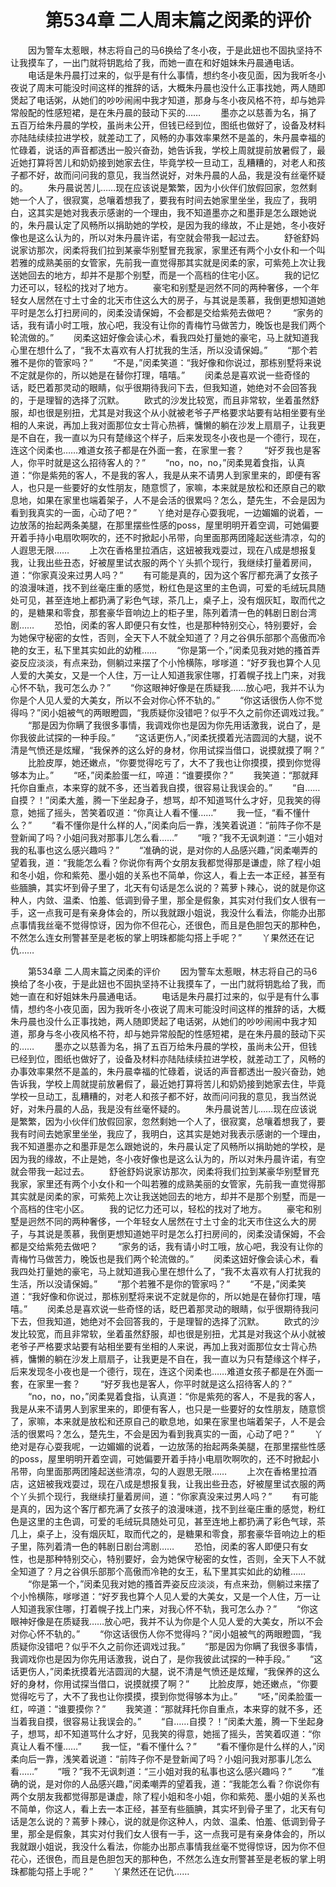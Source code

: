 # 　　第534章 二人周末篇之闵柔的评价
　　因为警车太惹眼，林志将自己的马6换给了冬小夜，于是此妞也不固执坚持不让我摸车了，一出门就将钥匙给了我，而她一直在和好姐妹朱丹晨通电话。
　　电话是朱丹晨打过来的，似乎是有什么事情，想约冬小夜见面，因为我听冬小夜说了周末可能没时间这样的推辞的话，大概朱丹晨也没什么正事找她，两人随即煲起了电话粥，从她们的吵吵闹闹中我才知道，那身与冬小夜风格不符，却与她异常般配的性感短裙，是在朱丹晨的鼓动下买的……
　　墨亦之以慈善为名，捐了五百万给朱丹晨的学校，虽尚未公开，但钱已经到位，图纸也做好了，设备及材料亦陆陆续续拉进学校，就差动工了，风畅的办事效率果然不是盖的，朱丹晨幸福的忙碌着，说话的声音都透出一股兴奋劲，她告诉我，学校上周就提前放暑假了，最近她打算将苦儿和奶奶接到她家去住，毕竟学校一旦动工，乱糟糟的，对老人和孩子都不好，故而问问我的意见，我当然说好，对朱丹晨的人品，我是没有丝毫怀疑的。
　　朱丹晨说苦儿……现在应该说是繁繁，因为小伙伴们放假回家，忽然剩她一个人了，很寂寞，总嚷着想我了，要我有时间去她家里坐坐，我应了，我明白，这其实是她对我表示感谢的一个理由，我不知道墨亦之和墨菲是怎么跟她说的，朱丹晨认定了风畅所以捐助她的学校，是因为我的缘故，不止是她，冬小夜好像也是这么认为的，所以对朱丹晨许诺，有空就会带我一起过去。
　　舒爸舒妈说家访那次，闵柔将我们拉到某豪华别墅冒充我家，家里还有两个小女仆和一个叫若雅的成熟美丽的女管家，先前我一直觉得那其实就是闵柔的家，可紫苑上次让我送她回去的地方，却并不是那个别墅，而是一个高档的住宅小区。
　　我的记忆力还可以，轻松的找对了地方。
　　豪宅和别墅是迥然不同的两种奢侈，一个年轻女人居然在寸土寸金的北天市住这么大的房子，与其说是羡慕，我倒更想知道她平时是怎么打扫房间的，闵柔没请保姆，不会都是交给紫苑去做吧？
　　“家务的话，我有请小时工哦，放心吧，我没有让你的青梅竹马做苦力，晚饭也是我们两个轮流做的。”
　　闵柔这妞好像会读心术，看我四处打量她的豪宅，马上就知道我心里在想什么了，“我不太喜欢有人打扰我的生活，所以没请保姆。”
　　“那个若雅不是你的管家吗？”
　　“不是，”闵柔笑道：“我好像和你说过，那栋别墅将来说不定就是你的，所以她是在替你打理，嘻嘻。”
　　闵柔总是喜欢说一些奇怪的话，眨巴着那灵动的眼睛，似乎很期待我问下去，但我知道，她绝对不会回答我的，于是理智的选择了沉默。
　　欧式的沙发比较宽，而且非常软，坐着虽然舒服，却也很是别扭，尤其是对我这个从小就被老爷子严格要求站要有站相坐要有坐相的人来说，再加上我对面那位女士背心热裤，慵懒的躺在沙发上扇扇子，让我更是不自在，我一直以为只有楚缘这个样子，后来发现冬小夜也是一个德行，现在，连这个闵柔也……难道女孩子都是在外面一套，在家里一套？
　　“好歹我也是客人，你平时就是这么招待客人的？”
　　“no，no，no，”闵柔晃着食指，认真道：“你是紫苑的客人，不是我的客人，我是从来不请男人到家里来的，即便有客人，也只是一些要好的女性朋友，随意惯了，家嘛，本来就是放松和还原自己的歇息地，如果在家里也端着架子，人不是会活的很累吗？怎么，楚先生，不会是因为看到我真实的一面，心动了吧？”
　　丫绝对是存心耍我呢，一边媚媚的说着，一边放荡的抬起两条美腿，在那里摆些性感的poss，屋里明明开着空调，可她偏要开着手持小电扇吹啊吹的，还不时掀起小吊带，向里面那两团隆起送些清凉，勾的人遐思无限……
　　上次在香格里拉酒店，这妞被我戏耍过，现在八成是想报复我，让我出些丑态，好被屋里试衣服的两个丫头抓个现行，我继续打量着房间，道：“你家真没来过男人吗？”
　　有可能是真的，因为这个客厅都充满了女孩子的浪漫味道，找不到丝毫庄重的感觉，粉红色是这里的主色调，可爱的毛绒玩具随处可见，甚至连地上都扔满了彩色气球，茶几上，桌子上，没有烟灰缸，取而代之的，是糖果和零食，那套豪华音响边上的柜子里，陈列着清一色的韩剧日剧台湾剧……
　　恐怕，闵柔的客人即便只有女性，也是那种特别交心，特别要好，会为她保守秘密的女性，否则，全天下人不就全知道了？月之谷俱乐部那个高傲而冷艳的女王，私下里其实如此的幼稚……
　　“你是第一个，”闵柔见我对她的搔首弄姿反应淡淡，有点来劲，侧躺过来摆了个小怜横陈，嗲嗲道：“好歹我也算个人见人爱的大美女，又是一个人住，万一让人知道我家住哪，打着幌子找上门来，对我心怀不轨，我可怎么办？”
　　“你这眼神好像是在质疑我……放心吧，我并不认为你是个人见人爱的大美女，所以不会对你心怀不轨的。”
　　“你这话很伤人你不觉得吗？”闵小姐被气的两眼瞪圆，“我质疑你没错吧？似乎不久之前你还调戏过我。”
　　“那是因为你瞒了我很多事情，我调戏你也是因为你先用话激我，说白了，是你我彼此试探的一种手段。”
　　“这话更伤人，”闵柔抚摸着光洁圆润的大腿，说不清是气愤还是炫耀，“我保养的这么好的身材，你用试探当借口，说摸就摸了啊？”
　　比脸皮厚，她还嫩点，“你要觉得吃亏了，大不了我也让你摸摸，摸到你觉得够本为止。”
　　“呸，”闵柔脸蛋一红，啐道：“谁要摸你？”
　　我笑道：“那就拜托你自重点，本来穿的就不多，还当着我自摸，很容易让我误会的。”
　　“自……自摸？！”闵柔大羞，腾一下坐起身子，想骂，却不知道骂什么才好，见我笑的得意，她摇了摇头，苦笑着叹道：“你真让人看不懂……”
　　我一怔，“看不懂什么？”
　　“看不懂你是什么样的人，”闵柔向后一靠，浅笑着说道：“前阵子你不是登新闻了吗？小姐问我对那事儿怎么看……”
　　“哦？”我不无讽刺道：“三小姐对我的私事也这么感兴趣吗？”
　　“准确的说，是对你的人品感兴趣，”闵柔嘲弄的望着我，道：“我能怎么看？你说你有两个女朋友我都觉得那是谦虚，除了程小姐和冬小姐，你和紫苑、墨小姐的关系也不简单，你这人，看上去一本正经，甚至有些腼腆，其实坏到骨子里了，北天有句话是怎么说的？蔫萝卜辣心，说的就是你这种人，内敛、温柔、怕羞、低调到骨子里，那全是假象，其实对付我们女人很有一手，这一点我可是有亲身体会的，所以我就跟小姐说，我没什么看法，你能办出那点事情我丝毫不觉得惊讶，因为你不但花心，还很色，而且是色胆包天的那种色，不然怎么连女刑警甚至是老板的掌上明珠都能勾搭上手呢？”
　　丫果然还在记仇……

　　第534章 二人周末篇之闵柔的评价
　　因为警车太惹眼，林志将自己的马6换给了冬小夜，于是此妞也不固执坚持不让我摸车了，一出门就将钥匙给了我，而她一直在和好姐妹朱丹晨通电话。
　　电话是朱丹晨打过来的，似乎是有什么事情，想约冬小夜见面，因为我听冬小夜说了周末可能没时间这样的推辞的话，大概朱丹晨也没什么正事找她，两人随即煲起了电话粥，从她们的吵吵闹闹中我才知道，那身与冬小夜风格不符，却与她异常般配的性感短裙，是在朱丹晨的鼓动下买的……
　　墨亦之以慈善为名，捐了五百万给朱丹晨的学校，虽尚未公开，但钱已经到位，图纸也做好了，设备及材料亦陆陆续续拉进学校，就差动工了，风畅的办事效率果然不是盖的，朱丹晨幸福的忙碌着，说话的声音都透出一股兴奋劲，她告诉我，学校上周就提前放暑假了，最近她打算将苦儿和奶奶接到她家去住，毕竟学校一旦动工，乱糟糟的，对老人和孩子都不好，故而问问我的意见，我当然说好，对朱丹晨的人品，我是没有丝毫怀疑的。
　　朱丹晨说苦儿……现在应该说是繁繁，因为小伙伴们放假回家，忽然剩她一个人了，很寂寞，总嚷着想我了，要我有时间去她家里坐坐，我应了，我明白，这其实是她对我表示感谢的一个理由，我不知道墨亦之和墨菲是怎么跟她说的，朱丹晨认定了风畅所以捐助她的学校，是因为我的缘故，不止是她，冬小夜好像也是这么认为的，所以对朱丹晨许诺，有空就会带我一起过去。
　　舒爸舒妈说家访那次，闵柔将我们拉到某豪华别墅冒充我家，家里还有两个小女仆和一个叫若雅的成熟美丽的女管家，先前我一直觉得那其实就是闵柔的家，可紫苑上次让我送她回去的地方，却并不是那个别墅，而是一个高档的住宅小区。
　　我的记忆力还可以，轻松的找对了地方。
　　豪宅和别墅是迥然不同的两种奢侈，一个年轻女人居然在寸土寸金的北天市住这么大的房子，与其说是羡慕，我倒更想知道她平时是怎么打扫房间的，闵柔没请保姆，不会都是交给紫苑去做吧？
　　“家务的话，我有请小时工哦，放心吧，我没有让你的青梅竹马做苦力，晚饭也是我们两个轮流做的。”
　　闵柔这妞好像会读心术，看我四处打量她的豪宅，马上就知道我心里在想什么了，“我不太喜欢有人打扰我的生活，所以没请保姆。”
　　“那个若雅不是你的管家吗？”
　　“不是，”闵柔笑道：“我好像和你说过，那栋别墅将来说不定就是你的，所以她是在替你打理，嘻嘻。”
　　闵柔总是喜欢说一些奇怪的话，眨巴着那灵动的眼睛，似乎很期待我问下去，但我知道，她绝对不会回答我的，于是理智的选择了沉默。
　　欧式的沙发比较宽，而且非常软，坐着虽然舒服，却也很是别扭，尤其是对我这个从小就被老爷子严格要求站要有站相坐要有坐相的人来说，再加上我对面那位女士背心热裤，慵懒的躺在沙发上扇扇子，让我更是不自在，我一直以为只有楚缘这个样子，后来发现冬小夜也是一个德行，现在，连这个闵柔也……难道女孩子都是在外面一套，在家里一套？
　　“好歹我也是客人，你平时就是这么招待客人的？”
　　“no，no，no，”闵柔晃着食指，认真道：“你是紫苑的客人，不是我的客人，我是从来不请男人到家里来的，即便有客人，也只是一些要好的女性朋友，随意惯了，家嘛，本来就是放松和还原自己的歇息地，如果在家里也端着架子，人不是会活的很累吗？怎么，楚先生，不会是因为看到我真实的一面，心动了吧？”
　　丫绝对是存心耍我呢，一边媚媚的说着，一边放荡的抬起两条美腿，在那里摆些性感的poss，屋里明明开着空调，可她偏要开着手持小电扇吹啊吹的，还不时掀起小吊带，向里面那两团隆起送些清凉，勾的人遐思无限……
　　上次在香格里拉酒店，这妞被我戏耍过，现在八成是想报复我，让我出些丑态，好被屋里试衣服的两个丫头抓个现行，我继续打量着房间，道：“你家真没来过男人吗？”
　　有可能是真的，因为这个客厅都充满了女孩子的浪漫味道，找不到丝毫庄重的感觉，粉红色是这里的主色调，可爱的毛绒玩具随处可见，甚至连地上都扔满了彩色气球，茶几上，桌子上，没有烟灰缸，取而代之的，是糖果和零食，那套豪华音响边上的柜子里，陈列着清一色的韩剧日剧台湾剧……
　　恐怕，闵柔的客人即便只有女性，也是那种特别交心，特别要好，会为她保守秘密的女性，否则，全天下人不就全知道了？月之谷俱乐部那个高傲而冷艳的女王，私下里其实如此的幼稚……
　　“你是第一个，”闵柔见我对她的搔首弄姿反应淡淡，有点来劲，侧躺过来摆了个小怜横陈，嗲嗲道：“好歹我也算个人见人爱的大美女，又是一个人住，万一让人知道我家住哪，打着幌子找上门来，对我心怀不轨，我可怎么办？”
　　“你这眼神好像是在质疑我……放心吧，我并不认为你是个人见人爱的大美女，所以不会对你心怀不轨的。”
　　“你这话很伤人你不觉得吗？”闵小姐被气的两眼瞪圆，“我质疑你没错吧？似乎不久之前你还调戏过我。”
　　“那是因为你瞒了我很多事情，我调戏你也是因为你先用话激我，说白了，是你我彼此试探的一种手段。”
　　“这话更伤人，”闵柔抚摸着光洁圆润的大腿，说不清是气愤还是炫耀，“我保养的这么好的身材，你用试探当借口，说摸就摸了啊？”
　　比脸皮厚，她还嫩点，“你要觉得吃亏了，大不了我也让你摸摸，摸到你觉得够本为止。”
　　“呸，”闵柔脸蛋一红，啐道：“谁要摸你？”
　　我笑道：“那就拜托你自重点，本来穿的就不多，还当着我自摸，很容易让我误会的。”
　　“自……自摸？！”闵柔大羞，腾一下坐起身子，想骂，却不知道骂什么才好，见我笑的得意，她摇了摇头，苦笑着叹道：“你真让人看不懂……”
　　我一怔，“看不懂什么？”
　　“看不懂你是什么样的人，”闵柔向后一靠，浅笑着说道：“前阵子你不是登新闻了吗？小姐问我对那事儿怎么看……”
　　“哦？”我不无讽刺道：“三小姐对我的私事也这么感兴趣吗？”
　　“准确的说，是对你的人品感兴趣，”闵柔嘲弄的望着我，道：“我能怎么看？你说你有两个女朋友我都觉得那是谦虚，除了程小姐和冬小姐，你和紫苑、墨小姐的关系也不简单，你这人，看上去一本正经，甚至有些腼腆，其实坏到骨子里了，北天有句话是怎么说的？蔫萝卜辣心，说的就是你这种人，内敛、温柔、怕羞、低调到骨子里，那全是假象，其实对付我们女人很有一手，这一点我可是有亲身体会的，所以我就跟小姐说，我没什么看法，你能办出那点事情我丝毫不觉得惊讶，因为你不但花心，还很色，而且是色胆包天的那种色，不然怎么连女刑警甚至是老板的掌上明珠都能勾搭上手呢？”
　　丫果然还在记仇……
